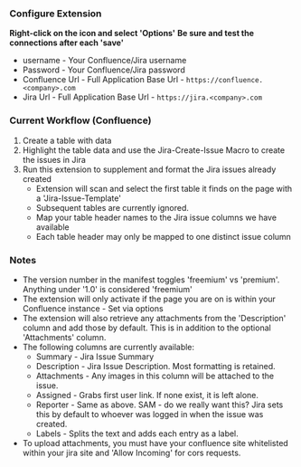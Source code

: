 ### Configure Extension
**Right-click on the icon and select 'Options'**
**Be sure and test the connections after each 'save'**

- username - Your Confluence/Jira username
- Password - Your Confluence/Jira password
- Confluence Url - Full Application Base Url - `https://confluence.<company>.com`
- Jira Url - Full Application Base Url - `https://jira.<company>.com`

### Current Workflow (Confluence)
1. Create a table with data
2. Highlight the table data and use the Jira-Create-Issue Macro to create the issues in Jira
3. Run this extension to supplement and format the Jira issues already created
    - Extension will scan and select the first table it finds on the page with a 'Jira-Issue-Template'
    - Subsequent tables are currently ignored.
    - Map your table header names to the Jira issue columns we have available
    - Each table header may only be mapped to one distinct issue column

### Notes
- The version number in the manifest toggles 'freemium' vs 'premium'.  Anything under '1.0' is considered 'freemium'
- The extension will only activate if the page you are on is within your Confluence instance - Set via options
- The extension will also retrieve any attachments from the 'Description' column and add those by default.  This is in addition to the optional 'Attachments' column.
- The following columns are currently available:
  - Summary - Jira Issue Summary
  - Description - Jira Issue Description.  Most formatting is retained.
  - Attachments - Any images in this column will be attached to the issue.
  - Assigned - Grabs first user link.  If none exist, it is left alone.
  - Reporter - Same as above.  SAM - do we really want this?  Jira sets this by default to whoever was logged in when the issue was created.
  - Labels - Splits the text and adds each entry as a label.
- To upload attachments, you must have your confluence site whitelisted within your jira site and 'Allow Incoming' for cors requests.
